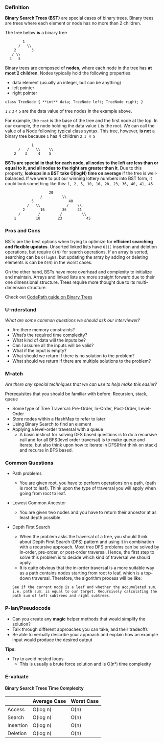 ### **Definition**

**Binary Search Trees (BST)** are special cases of binary trees. Binary trees are trees where each element or node has no more than 2 children.

The tree below **is** a binary tree

```
        1
      /   \\
    2       3
   / \\
  4   5

```

Binary trees are composed of **nodes**, where each node in the tree has **at most 2 children**. Nodes typically hold the following properties:

- data element (usually an integer, but can be anything)
- left pointer
- right pointer

`class TreeNode { **int** data; TreeNode left; TreeNode right; }`

`1` `2` `3` `4` `5` are the data value of tree nodes in the example above.

For example, the `root` is the base of the tree and the first node at the top. In our example, the node holding the data value `1` is the root. We can call the value of a Node following typical class syntax.
This tree, however, **is not** a binary tree because `1` has 4 children `2 3 4 5`

```
            1
      /   /   \\    \\
    2    3     4    5

```

**BSTs are special in that for each node, all nodes to the left are less than or equal to it, and all nodes to the right are greater than it**. Due to this property, **lookups in a BST take O(logN) time on average** if the tree is well-balanced.
If we were to put our winning lottery numbers into BST form, it could look something like this: `1, 2, 5, 10, 16, 20, 23, 36, 40, 41, 45`

```
                    20
                /         \\
            5                40
          /   \\            /    \\
        2       16        36     41
      /        /         /         \\
    1         10        23           45

```

### **Pros and Cons**
BSTs are the best options when trying to optimize for **efficient searching and flexible updates**. Unsorted linked lists have `O(1)` insertion and deletion operations, but require `O(N)` for search operations. If an array is sorted, searching can be `O(logN)`, but updating the array by adding or deleting elements is can be `O(N)` in the worst cases.

On the other hand, BSTs have more overhead and complexity to initialize and maintain. Arrays and linked lists are more straight forward due to their one dimensional structure. Trees require more thought due to its multi-dimension structure.

Check out [CodePath guide on Binary Trees](https://guides.codepath.com/compsci/Binary-Trees)

### **U-nderstand**

_What are some common questions we should ask our interviewer?_

- Are there memory constraints?
- What’s the required time complexity?
- What kind of data will the inputs be?
- Can I assume all the inputs will be valid?
- What if the input is empty?
- What should we return if there is no solution to the problem?
- What should we return if there are multiple solutions to the problem?

### **M-atch**

_Are there any special techniques that we can use to help make this easier?_

Prerequisites that you should be familiar with before: Recursion, stack, queue

- Some type of Tree Traversal: Pre-Order, In-Order, Post-Order, Level-Order
- Store nodes within a HashMap to refer to later
- Using Binary Search to find an element
- Applying a level-order traversal with a queue
    - A basic instinct for solving DFS based questions is to do a recursive call and for all BFS(level order traversal) is to make queue and iterate, but also think upon how to iterate in DFS(Hint think on stack) and recurse in BFS based.

### **Common Questions**

- Path problems
    
    - You are given root, you have to perform operations on a path, (path is root to leaf). Think upon the type of traversal you will apply when going from root to leaf.
- Lowest Common Ancestor
    
    - You are given two nodes and you have to return their ancestor at as least depth possible.
- Depth First Search
    
    - When the problem asks the traversal of a tree, you should think about Depth First Search (DFS) pattern and using it in combination with a recursive approach. Most tree DFS problems can be solved by in-order, pre-order, or post-order traversal. Hence, the first step to solve this problem is to decide which kind of traversal we should apply.
    - It is quite obvious that the in-order traversal is a more suitable way as a path contains nodes starting from root to leaf, which is a top-down traversal. Therefore, the algorithm process will be like:
    
    `See if the current node is a leaf and whether the accumulated sum, i.e. path sum, is equal to our target. Recursively calculating the path sum of left subtrees and right subtrees.`
    

### **P-lan/Pseudocode**

- Can you create any **magic** helper methods that would simplify the solution?
- Talk through different approaches you can take, and their tradeoffs
- Be able to verbally describe your approach and explain how an example input would produce the desired output

**Tips:**

- Try to avoid nested loops
    - This is usually a brute force solution and is O(n²) time complexity

### **E-valuate**

#### Binary Search Trees Time Complexity

|           | Average Case | Worst Case |
|-----------|---------------|------------|
| Access    | O(log n)      | O(n)       |
| Search    | O(log n)      | O(n)       |
| Insertion | O(log n)      | O(n)       |
| Deletion  | O(log n)      | O(n)       |
